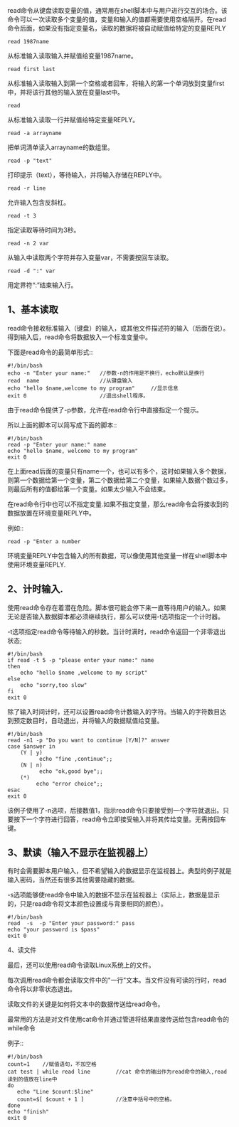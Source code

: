 read命令从键盘读取变量的值，通常用在shell脚本中与用户进行交互的场合。该命令可以一次读取多个变量的值，变量和输入的值都需要使用空格隔开。在read命令后面，如果没有指定变量名，读取的数据将被自动赋值给特定的变量REPLY

```shell
read 1987name
```

从标准输入读取输入并赋值给变量1987name。

```shell
read first last
```

从标准输入读取输入到第一个空格或者回车，将输入的第一个单词放到变量first中，并将该行其他的输入放在变量last中。

```shell
read
```

从标准输入读取一行并赋值给特定变量REPLY。

```shell
read -a arrayname
```

把单词清单读入arrayname的数组里。

```shell
read -p "text"
```

打印提示（text），等待输入，并将输入存储在REPLY中。

```shell
read -r line
```

允许输入包含反斜杠。

```hsell
read -t 3
```

指定读取等待时间为3秒。

```shell
read -n 2 var
```

从输入中读取两个字符并存入变量var，不需要按回车读取。

```shell
read -d ":" var
```

用定界符“:”结束输入行。

## 1、基本读取

read命令接收标准输入（键盘）的输入，或其他文件描述符的输入（后面在说）。得到输入后，read命令将数据放入一个标准变量中。

下面是read命令的最简单形式::

```shell
#!/bin/bash
echo -n "Enter your name:"   //参数-n的作用是不换行，echo默认是换行
read  name                   //从键盘输入
echo "hello $name,welcome to my program"     //显示信息
exit 0                       //退出shell程序。
```
由于read命令提供了-p参数，允许在read命令行中直接指定一个提示。

所以上面的脚本可以简写成下面的脚本::

```shell
#!/bin/bash
read -p "Enter your name:" name
echo "hello $name, welcome to my program"
exit 0
```

在上面read后面的变量只有name一个，也可以有多个，这时如果输入多个数据，则第一个数据给第一个变量，第二个数据给第二个变量，如果输入数据个数过多，则最后所有的值都给第一个变量。如果太少输入不会结束。

在read命令行中也可以不指定变量.如果不指定变量，那么read命令会将接收到的数据放置在环境变量REPLY中。

例如::

`read -p "Enter a number`

环境变量REPLY中包含输入的所有数据，可以像使用其他变量一样在shell脚本中使用环境变量REPLY.

## 2、计时输入.

使用read命令存在着潜在危险。脚本很可能会停下来一直等待用户的输入。如果无论是否输入数据脚本都必须继续执行，那么可以使用-t选项指定一个计时器。

-t选项指定read命令等待输入的秒数。当计时满时，read命令返回一个非零退出状态;

```shell
#!/bin/bash
if read -t 5 -p "please enter your name:" name
then
    echo "hello $name ,welcome to my script"
else
    echo "sorry,too slow"
fi
exit 0
```

除了输入时间计时，还可以设置read命令计数输入的字符。当输入的字符数目达到预定数目时，自动退出，并将输入的数据赋值给变量。

```shell
#!/bin/bash
read -n1 -p "Do you want to continue [Y/N]?" answer
case $answer in
    (Y | y)
          echo "fine ,continue";;
    (N | n)
          echo "ok,good bye";;
    (*)
         echo "error choice";;
esac
exit 0
```

 该例子使用了-n选项，后接数值1，指示read命令只要接受到一个字符就退出。只要按下一个字符进行回答，read命令立即接受输入并将其传给变量。无需按回车键。


## 3、默读（输入不显示在监视器上）

有时会需要脚本用户输入，但不希望输入的数据显示在监视器上。典型的例子就是输入密码，当然还有很多其他需要隐藏的数据。

-s选项能够使read命令中输入的数据不显示在监视器上（实际上，数据是显示的，只是read命令将文本颜色设置成与背景相同的颜色）。

```shell
#!/bin/bash
read  -s  -p "Enter your password:" pass
echo "your password is $pass"
exit 0
```

4、读文件

最后，还可以使用read命令读取Linux系统上的文件。

每次调用read命令都会读取文件中的"一行"文本。当文件没有可读的行时，read命令将以非零状态退出。

读取文件的关键是如何将文本中的数据传送给read命令。

最常用的方法是对文件使用cat命令并通过管道将结果直接传送给包含read命令的while命令

例子::

```shell
#!/bin/bash
count=1    //赋值语句，不加空格
cat test | while read line        //cat 命令的输出作为read命令的输入,read读到的值放在line中
do
   echo "Line $count:$line"
   count=$[ $count + 1 ]          //注意中括号中的空格。
done
echo "finish"
exit 0
```